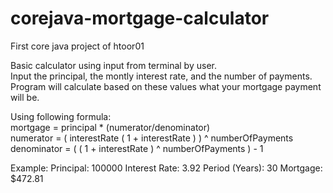 # corejava-mortgage-calculator
First core java project of htoor01

Basic calculator using input from terminal by user. <br />
Input the principal, the montly interest rate, and the number of payments. <br />
Program will calculate based on these values what your mortgage payment will be.

Using following formula: <br />
mortgage = principal * (numerator/denominator) <br />
numerator = ( interestRate ( 1 + interestRate ) ) ^ numberOfPayments <br />
denominator = ( ( 1 + interestRate ) ^ numberOfPayments ) - 1

Example:
Principal: 100000
Interest Rate: 3.92
Period (Years): 30
Mortgage: $472.81
